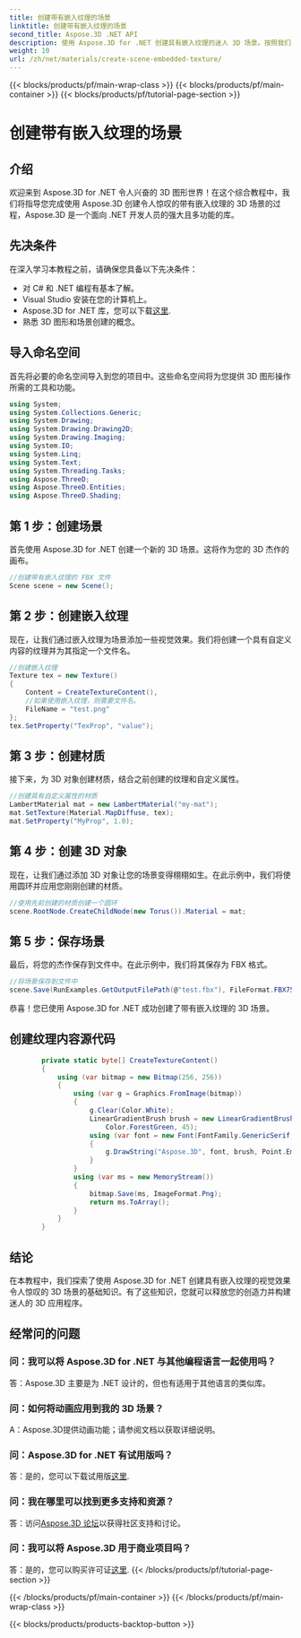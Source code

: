 ```yaml
---
title: 创建带有嵌入纹理的场景
linktitle: 创建带有嵌入纹理的场景
second_title: Aspose.3D .NET API
description: 使用 Aspose.3D for .NET 创建具有嵌入纹理的迷人 3D 场景。按照我们的分步指南获得令人惊叹的结果。
weight: 10
url: /zh/net/materials/create-scene-embedded-texture/
---
```


{{< blocks/products/pf/main-wrap-class >}}
{{< blocks/products/pf/main-container >}}
{{< blocks/products/pf/tutorial-page-section >}}

# 创建带有嵌入纹理的场景

## 介绍
欢迎来到 Aspose.3D for .NET 令人兴奋的 3D 图形世界！在这个综合教程中，我们将指导您完成使用 Aspose.3D 创建令人惊叹的带有嵌入纹理的 3D 场景的过程，Aspose.3D 是一个面向 .NET 开发人员的强大且多功能的库。
## 先决条件
在深入学习本教程之前，请确保您具备以下先决条件：
- 对 C# 和 .NET 编程有基本了解。
- Visual Studio 安装在您的计算机上。
- Aspose.3D for .NET 库，您可以下载[这里](https://releases.aspose.com/3d/net/).
- 熟悉 3D 图形和场景创建的概念。
## 导入命名空间
首先将必要的命名空间导入到您的项目中。这些命名空间将为您提供 3D 图形操作所需的工具和功能。
```csharp
using System;
using System.Collections.Generic;
using System.Drawing;
using System.Drawing.Drawing2D;
using System.Drawing.Imaging;
using System.IO;
using System.Linq;
using System.Text;
using System.Threading.Tasks;
using Aspose.ThreeD;
using Aspose.ThreeD.Entities;
using Aspose.ThreeD.Shading;
```
## 第 1 步：创建场景
首先使用 Aspose.3D for .NET 创建一个新的 3D 场景。这将作为您的 3D 杰作的画布。
```csharp
//创建带有嵌入纹理的 FBX 文件
Scene scene = new Scene();
```
## 第 2 步：创建嵌入纹理
现在，让我们通过嵌入纹理为场景添加一些视觉效果。我们将创建一个具有自定义内容的纹理并为其指定一个文件名。
```csharp
//创建嵌入纹理
Texture tex = new Texture()
{
    Content = CreateTextureContent(),
    //如果使用嵌入纹理，则需要文件名。
    FileName = "test.png"
};
tex.SetProperty("TexProp", "value");
```
## 第 3 步：创建材质
接下来，为 3D 对象创建材质，结合之前创建的纹理和自定义属性。
```csharp
//创建具有自定义属性的材质
LambertMaterial mat = new LambertMaterial("my-mat");
mat.SetTexture(Material.MapDiffuse, tex);
mat.SetProperty("MyProp", 1.0);
```
## 第 4 步：创建 3D 对象
现在，让我们通过添加 3D 对象让您的场景变得栩栩如生。在此示例中，我们将使用圆环并应用您刚刚创建的材质。
```csharp
//使用先前创建的材质创建一个圆环
scene.RootNode.CreateChildNode(new Torus()).Material = mat;
```
## 第 5 步：保存场景
最后，将您的杰作保存到文件中。在此示例中，我们将其保存为 FBX 格式。
```csharp
//将场景保存到文件中
scene.Save(RunExamples.GetOutputFilePath(@"test.fbx"), FileFormat.FBX7500ASCII);
```
恭喜！您已使用 Aspose.3D for .NET 成功创建了带有嵌入纹理的 3D 场景。
## 创建纹理内容源代码
```csharp
        private static byte[] CreateTextureContent()
        {
            using (var bitmap = new Bitmap(256, 256))
            {
                using (var g = Graphics.FromImage(bitmap))
                {
                    g.Clear(Color.White);
                    LinearGradientBrush brush = new LinearGradientBrush(new Rectangle(0, 0, 128, 128), Color.Moccasin,
                        Color.ForestGreen, 45);
                    using (var font = new Font(FontFamily.GenericSerif, 40))
                    {
                        g.DrawString("Aspose.3D", font, brush, Point.Empty);
                    }
                }
                using (var ms = new MemoryStream())
                {
                    bitmap.Save(ms, ImageFormat.Png);
                    return ms.ToArray();
                }
            }
        }
```
## 结论
在本教程中，我们探索了使用 Aspose.3D for .NET 创建具有嵌入纹理的视觉效果令人惊叹的 3D 场景的基础知识。有了这些知识，您就可以释放您的创造力并构建迷人的 3D 应用程序。

## 经常问的问题

### 问：我可以将 Aspose.3D for .NET 与其他编程语言一起使用吗？
答：Aspose.3D 主要是为 .NET 设计的，但也有适用于其他语言的类似库。
### 问：如何将动画应用到我的 3D 场景？
A：Aspose.3D提供动画功能；请参阅文档以获取详细说明。
### 问：Aspose.3D for .NET 有试用版吗？
答：是的，您可以下载试用版[这里](https://releases.aspose.com/).
### 问：我在哪里可以找到更多支持和资源？
答：访问[Aspose.3D 论坛](https://forum.aspose.com/c/3d/18)以获得社区支持和讨论。
### 问：我可以将 Aspose.3D 用于商业项目吗？
答：是的，您可以购买许可证[这里](https://purchase.aspose.com/buy).
{{< /blocks/products/pf/tutorial-page-section >}}

{{< /blocks/products/pf/main-container >}}
{{< /blocks/products/pf/main-wrap-class >}}

{{< blocks/products/products-backtop-button >}}
